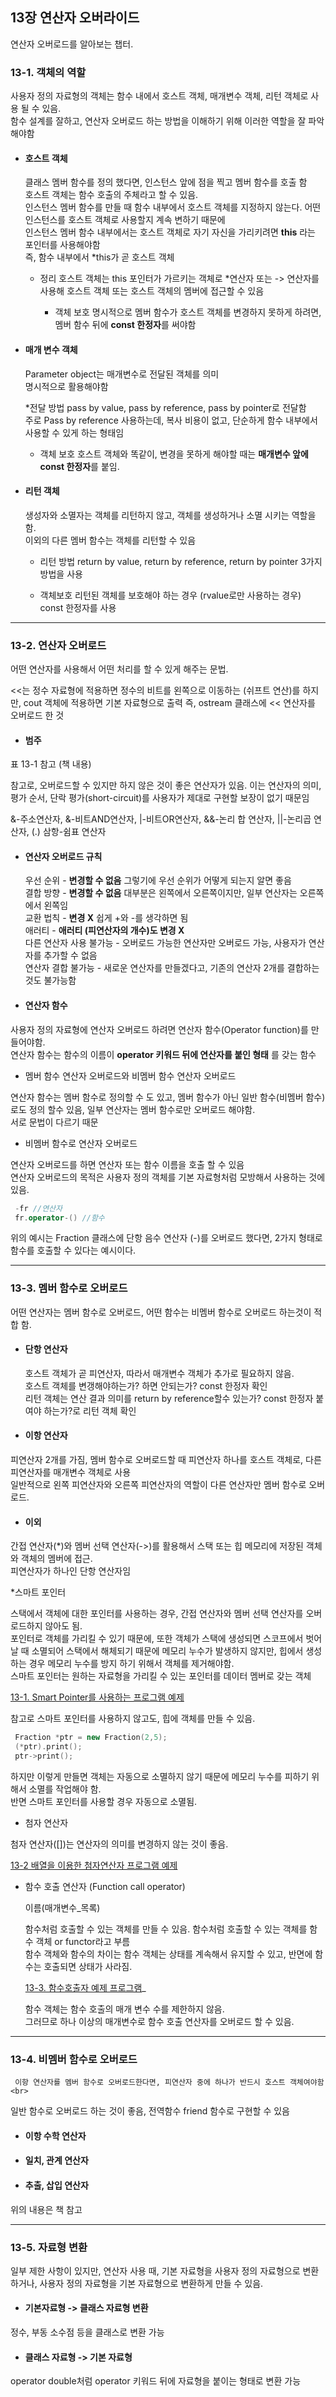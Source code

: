 ## 13장 연산자 오버라이드

 연산자 오버로드를 알아보는 챕터.
 
### 13-1. 객체의 역할

 사용자 정의 자료형의 객체는 함수 내에서 호스트 객체, 매개변수 객체, 리턴 객체로 사용 될 수 있음. <br>
 함수 설계를 잘하고, 연산자 오버로드 하는 방법을 이해하기 위해 이러한 역할을 잘 파악해야함 <br>
 
 * #### 호스트 객체

   클래스 멤버 함수를 정의 했다면, 인스턴스 앞에 점을 찍고 멤버 함수를 호출 함 <br>
   호스트 객체는 함수 호출의 주체라고 할 수 있음. <br>
   인스턴스 멤버 함수를 만들 때 함수 내부에서 호스트 객체를 지정하지 않는다. 어떤 인스턴스를 호스트 객체로 사용할지 계속 변하기 때문에 <br>
   인스턴스 멤버 함수 내부에서는 호스트 객체로 자기 자신을 가리키려면 **this** 라는 포인터를 사용해야함 <br>
   즉, 함수 내부에서 *this가 곧 호스트 객체 <br>

   * 정리
     호스트 객체는 this 포인터가 가르키는 객체로 *연산자 또는 -> 연산자를 사용해 호스트 객체 또는 호스트 객체의 멤버에 접근할 수 있음 <br>

      * 객체 보호
        명시적으로 멤버 함수가 호스트 객체를 변경하지 못하게 하려면, 멤버 함수 뒤에 **const 한정자**를 써야함 <br>
        
 * #### 매개 변수 객체
     Parameter object는 매개변수로 전달된 객체를 의미 <br>
     명시적으로 활용해야함 <br>

     *전달 방법
    pass by value, pass by reference, pass by pointer로 전달함 <br>
 주로 Pass by reference 사용하는데, 복사 비용이 없고, 단순하게 함수 내부에서 사용할 수 있게 하는 형태임 <br>

    * 객체 보호
      호스트 객체와 똑같이, 변경을 못하게 해야할 때는 **매개변수 앞에 const 한정자**를 붙임. <br>
      
 * #### 리턴 객체

   생성자와 소멸자는 객체를 리턴하지 않고, 객체를 생성하거나 소멸 시키는 역할을 함. <br>
   이외의 다른 멤버 함수는 객체를 리턴할 수 있음 <br>

   * 리턴 방법
     return by value, return by reference, return by pointer 3가지 방법을 사용 <br>

   * 객체보호
     리턴된 객체를 보호해야 하는 경우 (rvalue로만 사용하는 경우) const 한정자를 사용     

----------------------------------------------
### 13-2. 연산자 오버로드

 어떤 연산자를 사용해서 어떤 처리를 할 수 있게 해주는 문법. <br>

 <<는 정수 자료형에 적용하면 정수의 비트를 왼쪽으로 이동하는 (쉬프트 연산)를 하지만, cout 객체에 적용하면 기본 자료형으로 출력 즉, ostream 클래스에 << 연산자를 오버로드 한 것 <br>
 
 * #### 범주
  
 표 13-1 참고 (책 내용)

  참고로, 오버로드할 수 있지만 하지 않은 것이 좋은 연산자가 있음. 이는 연산자의 의미, 평가 순서, 단락 평가(short-circuit)를 사용자가 제대로 구현할 보장이 없기 때문임  <br>
  
  &-주소연산자, &-비트AND연산자, |-비트OR연산자, &&-논리 합 연산자, ||-논리곱 연산자, (.) 삼항-쉼표 연산자
  
 * #### 연산자 오버로드 규칙
   우선 순위 - **변경할 수 없음** 그렇기에 우선 순위가 어떻게 되는지 알면 좋음 <br>
   결합 방향 - **변경할 수 없음** 대부분은 왼쪽에서 오른쪽이지만, 일부 연산자는 오른쪽에서 왼쪽임 <br>
   교환 법칙 - **변경 X** 쉽게 +와 -를 생각하면 됨 <br>
   애러티 - **애러티 (피연산자의 개수)도 변경 X** <br>
   다른 연산자 사용 불가능 - 오버로드 가능한 연산자만 오버로드 가능, 사용자가 연산자를 추가할 수 없음<br>
   연산자 결합 불가능 - 새로운 연산자를 만들겠다고, 기존의 연산자 2개를 결합하는 것도 불가능함 <br>
   
 * #### 연산자 함수

 사용자 정의 자료형에 연산자 오버로드 하려면 연산자 함수(Operator function)를 만들어야함. <br>
 연산자 함수는 함수의 이름이 **operator 키워드 뒤에 연산자를 붙인 형태** 를 갖는 함수 <br>

   * 멤버 함수 연산자 오버로드와 비멤버 함수 연산자 오버로드 

   연산자 함수는 멤버 함수로 정의할 수 도 있고, 멤버 함수가 아닌 일반 함수(비멤버 함수)로도 정의 할수 있음, 일부 연산자는 멤버 함수로만 오버로드 해야함. <br>
   서로 문법이 다르기 때문 

   * 비멤버 함수로 연산자 오버로드 

연산자 오버로드를 하면 연산자 또는 함수 이름을 호출 할 수 있음 <br>
연산자 오버로드의 목적은 사용자 정의 객체를 기본 자료형처럼 모방해서 사용하는 것에 있음.

 ```cpp
  -fr //연산자
  fr.operator-() //함수
 ```

위의 예시는 Fraction 클래스에 단항 음수 연산자 (-)를 오버로드 했다면, 2가지 형태로 함수를 호출할 수 있다는 예시이다.
 
------------------------------------------------

### 13-3. 멤버 함수로 오버로드 

  어떤 연산자는 멤버 함수로 오버로드, 어떤 함수는 비멤버 함수로 오버로드 하는것이 적합 함. <br>
  
 * #### 단항 연산자

    호스트 객체가 곧 피연산자, 따라서 매개변수 객체가 추가로 필요하지 않음. <br>
   호스트 객체를 변갱해야하는가? 하면 안되는가? const 한정자 확인 <br>
   리턴 객체는 연산 결과 의미를 return by reference할수 있는가? const 한정자 붙여야 하는가?로 리턴 객체 확인 <br>
   
 * #### 이항 연산자

  피연산자 2개를 가짐, 멤버 함수로 오버로드할 때 피연산자 하나를 호스트 객체로, 다른 피연산자를 매개변수 객체로 사용 <br> 
  일반적으로 왼쪽 피연산자와 오른쪽 피연산자의 역할이 다른 연산자만 멤버 함수로 오버로드. 
 
 * #### 이외

 간접 연산자(*)와 멤버 선택 연산자(->)를 활용해서 스택 또는 힙 메모리에 저장된 객체와 객체의 멤버에 접근. <br>
 피연산자가 하나인 단항 연산자임 <br>

  *스마트 포인터
   
   스택에서 객체에 대한 포인터를 사용하는 경우, 간접 연산자와 멤버 선택 연산자를 오버로드하지 않아도 됨. <br>
   포인터로 객체를 가리킬 수 있기 때문에, 또한 객체가 스택에 생성되면 스코프에서 벗어날 때 소멸되어 스택에서 해체되기 때문에 메모리 누수가 발생하지 않지만, 
   힙에서 생성하는 경우 메모리 누수를 방지 하기 위해서 객체를 제거해야함. <br>
   스마트 포인터는 원하는 자료형을 가리킬 수 있는 포인터를 데이터 멤버로 갖는 객체 <br> 

   [13-1. Smart Pointer를 사용하는 프로그램 예제]()
   
   참고로 스마트 포인터를 사용하지 않고도, 힙에 객체를 만들 수 있음.
   
   ```cpp
    Fraction *ptr = new Fraction(2,5);
    (*ptr).print();
    ptr->print();
   ```

하지만 이렇게 만들면 객체는 자동으로 소멸하지 않기 때문에 메모리 누수를 피하기 위해서 소멸를 작업해야 함. <br>
반면 스마트 포인터를 사용할 경우 자동으로 소멸됨. <br>

 * 첨자 연산자

 첨자 연산자([])는 연산자의 의미를 변경하지 않는 것이 좋음. <br>

 [13-2 배열을 이용한 첨자연산자 프로그램 예제]()

  * 함수 호출 연산자 (Function call operator)

    이름(매개변수_목록)

    함수처럼 호출할 수 있는 객체를 만들 수 있음. 함수처럼 호출할 수 있는 객체를 함수 객체 or functor라고 부름 <br>
    함수 객체와 함수의 차이는 함수 객체는 상태를 계속해서 유지할 수 있고, 반면에 함수는 호출되면 상태가 사라짐.

    [13-3. 함수호출자 예제 프로그램]()_

    함수 객체는 함수 호출의 매개 변수 수를 제한하지 않음. <br>
    그러므로 하나 이상의 매개변수로 함수 호출 연산자를 오버로드 할 수 있음. <br>
    
-----------------------------------------------

### 13-4. 비멤버 함수로 오버로드

     이항 연산자를 멤버 함수로 오버로드한다면, 피연산자 중에 하나가 반드시 호스트 객체여야함 <br>
   일반 함수로 오버로드 하는 것이 좋음, 전역함수 friend 함수로 구현할 수 있음 <br>
   
 * #### 이항 수학 연산자
 * #### 일치, 관계 연산자
 * #### 추출, 삽입 연산자

 위의 내용은 책 참고 

 -------------------------------------------------
### 13-5. 자료형 변환 

 일부 제한 사항이 있지만, 연산자 사용 때, 기본 자료형을 사용자 정의 자료형으로 변환하거나, 사용자 정의 자료형을 기본 자료형으로 변환하게 만들 수 있음.  <br>
 
* #### 기본자료형 -> 클래스 자료형 변환
 
 정수, 부동 소수점 등을 클래스로 변환 가능

* #### 클래스 자료형 -> 기본 자료형

operator double처럼 operator 키워드 뒤에 자료형을 붙이는 형태로 변환 가능 


